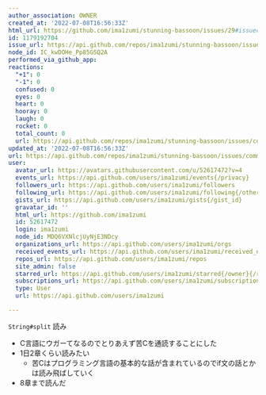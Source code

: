 ```yaml
---
author_association: OWNER
created_at: '2022-07-08T16:56:33Z'
html_url: https://github.com/ima1zumi/stunning-bassoon/issues/29#issuecomment-1179192704
id: 1179192704
issue_url: https://api.github.com/repos/ima1zumi/stunning-bassoon/issues/29
node_id: IC_kwDOHe_Pp85GSQ2A
performed_via_github_app: 
reactions:
  "+1": 0
  "-1": 0
  confused: 0
  eyes: 0
  heart: 0
  hooray: 0
  laugh: 0
  rocket: 0
  total_count: 0
  url: https://api.github.com/repos/ima1zumi/stunning-bassoon/issues/comments/1179192704/reactions
updated_at: '2022-07-08T16:56:33Z'
url: https://api.github.com/repos/ima1zumi/stunning-bassoon/issues/comments/1179192704
user:
  avatar_url: https://avatars.githubusercontent.com/u/52617472?v=4
  events_url: https://api.github.com/users/ima1zumi/events{/privacy}
  followers_url: https://api.github.com/users/ima1zumi/followers
  following_url: https://api.github.com/users/ima1zumi/following{/other_user}
  gists_url: https://api.github.com/users/ima1zumi/gists{/gist_id}
  gravatar_id: ''
  html_url: https://github.com/ima1zumi
  id: 52617472
  login: ima1zumi
  node_id: MDQ6VXNlcjUyNjE3NDcy
  organizations_url: https://api.github.com/users/ima1zumi/orgs
  received_events_url: https://api.github.com/users/ima1zumi/received_events
  repos_url: https://api.github.com/users/ima1zumi/repos
  site_admin: false
  starred_url: https://api.github.com/users/ima1zumi/starred{/owner}{/repo}
  subscriptions_url: https://api.github.com/users/ima1zumi/subscriptions
  type: User
  url: https://api.github.com/users/ima1zumi

---
```

`String#split` 読み
- C言語にウガーてなるのでとりあえず苦Cを通読することにした
- 1日2章くらい読みたい
    - 苦Cはプログラミング言語の基本的な話が含まれているのでif文の話とかは読み飛ばしていく
- 8章まで読んだ